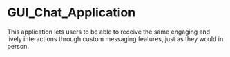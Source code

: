 # GUI_Chat_Application
This application lets users to be able to receive the same engaging and lively interactions through custom messaging features, just as they would in person.
